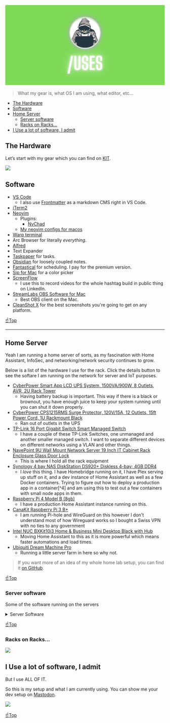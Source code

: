 <p align="center">
  <img src="assets/2.png" />
</p>

> What my gear is, what OS I am using, what editor, etc...
- [The Hardware](#the-hardware)
- [Software](#software)
- [Home Server](#home-server)
  - [Server software](#server-software)
  - [Racks on Racks...](#racks-on-racks)
- [I Use a lot of software, I admit](#i-use-a-lot-of-software-i-admit)

## The Hardware

Let’s start with my gear which you can find on [KIT](https://kit.co/tiffanywhite/my-office).

![](https://res.cloudinary.com/twhiteblog/image/upload/c_scale,w_1701/v1693794497/side-main.webp)

## Software

- [VS Code](https://code.visualstudio.com/)
  - I also use [Frontmatter](https://frontmatter.codes) as a markdown CMS right in VS Code.
- [iTerm2](https://iterm2.com/)
- [Neovim](https://neovim.io/)
  - Plugins:
    - [NvChad](https://github.com/NvChad/NvChad)
  - [My neovim configs for macos](https://github.com/twhite96/neovim-configs)
- [Warp terminal](https://www.warp.dev/)
- Arc Browser for literally *everything*.
- [Alfred](https://www.alfredapp.com)
- Text Expander
- [Taskpaper](https://www.taskpaper.com/) for tasks.
- [Obsidian](https://obsidian.md) for loosely coupled notes.
- [Fantastical](https://flexibits.com/fantastical) for scheduling. I pay for the premium version.
- [Sip for Mac](https://sipapp.io/) for a color picker
- [ScreenFlow](https://www.telestream.net/screenflow/overview.htm)
  - I use this to record videos for the whole hashtag build in public thing on LinkedIn.
- [StreamLabs OBS Software for Mac](https://streamlabs.com/)
  - Best OBS client on the Mac.
- [CleanShot X](https://cleanshot.com/) for the best screenshots you're going to get on any platform.

[☝️Top](#table-of-contents)
<hr />

## Home Server
Yeah I am running a home server of sorts, as my fascination with Home Assistant, InfoSec, and networking/network security continues to grow.

Below is a list of the hardware I use for the rack. Click the details button to see the softare I am running on the network for server and IoT purposes.

- [CyberPower Smart App LCD UPS System, 1500VA/900W, 8 Outlets, AVR, 2U Rack Tower](https://www.amazon.com/gp/product/B00HDODQYS?psc=1)
  - Having battery backup is important. This way if there is a black or brownout, you have enough juice to keep your system running until you can shut it down properly.
- [CyberPower CPS1215RMS Surge Protector, 120V/15A, 12 Outlets, 15ft Power Cord, 1U Rackmount Black](https://www.amazon.com/gp/product/B00077INZU?psc=1)
  - Ran out of outlets in the UPS
- [TP-Link 16 Port Gigabit Switch Smart Managed Switch](https://www.amazon.com/gp/product/B0797KPRPK?psc=1)
  - I have a couple of these TP-Link Switches, one unmanaged and another smaller managed switch. I want to separate different devices on different networks using a VLAN and other things.
- [NavePoint 9U Wall Mount Network Server 19 Inch IT Cabinet Rack Enclosure Glass Door Lock](https://www.amazon.com/NavePoint-Network-Server-Cabinet-Enclosure/dp/B01FKOW4LS/144-7175663-3493110?psc=1)
  - This is where I hold all the rack equipment
- [Synology 4 bay NAS DiskStation DS920+ Diskless 4-bay; 4GB DDR4](https://www.amazon.com/gp/product/B087Z34F3R?psc=1)
  - I *love* this thing. I have Homebridge running on it, I have Plex serving up stuff on it, and a dev instance of Home Assistant as well as a few Docker containers. Trying to figure out how to deploy a production app in a container[^4] and am using this to test out a few containers with small node apps in them.
- [Raspberry Pi 4 Model B (8gb)](https://www.amazon.com/gp/product/B08R87H4RR?psc=1)
  - I have a production Home Assistant instance running on this.
- [CanaKit Raspberry Pi 3 B+](https://www.amazon.com/CanaKit-Raspberry-Premium-Clear-Supply/dp/B07BC7BMHY)
  - I am running Pi-hole and WireGuard on this however I don't understand most of how Wireguard works so I bought a Swiss VPN with no ties to any government          
- [Intel NUC BXKit10i3 Home & Business Mini Desktop Black with Hub](https://www.amazon.com/gp/product/B09DCZQFF2?psc=1)
  - Moving Home Assistant to this as it is more powerful which means faster automations and load times.
- [Ubiquiti Dream Machine Pro](https://store.ui.com/collections/unifi-network-unifi-os-consoles/products/udm-pro)
  - Running a little server farm in here so why not.

> If you want more of an idea of my whole home lab setup, you can find it [on GitHub](https://homelab.tifflabs.org).

[☝️Top](#table-of-contents)

### Server software
Some of the software running on the servers

<details>
  <summary>Server Software</summary>
    <ul>
      <li><a href="https://www.proxmox.com/en/downloads/category/iso-images-pve/">Proxmox</a></li>
      <li><a href="https://ubuntu.com/download/server">Ubuntu Server</a></li>
      <li><a href="https://www.docker.com/">Docker</a></li>
      <li><a href="https://k3s.io/">k3s</a></li>
      <li><a href="https://www.home-assistant.io/">Home Assistant</a></li>
      <li><a href="https://tailscale.com/">Tailscale</a></li>
      <li><a href="https://store.ui.com/collections/unifi-network-unifi-os-consoles/products/udm-pro/">UniFi OS</a></li>
    </ul>
</details>

[☝️Top](#table-of-contents)

### Racks on Racks...

![](https://res.cloudinary.com/twhiteblog/image/upload/c_crop,w_1103,x_0,y_1978/v1693794497/rack.webp)


## I Use a lot of software, I admit

But I use ALL OF IT.

So this is my setup and what I am currently using. You can show me your dev setup on [Mastodon](https://hachyderm.io/@tiff).

![](https://res.cloudinary.com/twhiteblog/image/upload/c_scale,w_2094/v1693794869/new_room_and_lab-2023-08-07_i2ds2h.webp)

[☝️Top](#table-of-contents)